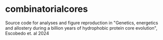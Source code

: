# combinatorialcores
Source code for analyses and figure reproduction in "Genetics, energetics and allostery during a billion years of hydrophobic protein core evolution", Escobedo et. al 2024
